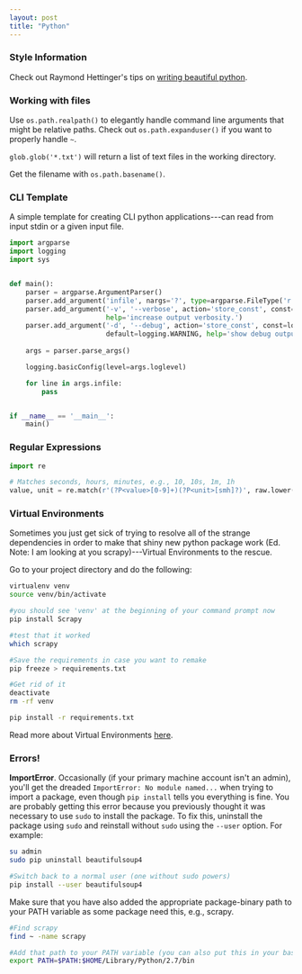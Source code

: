 ```yaml
---
layout: post
title: "Python"
---
```


### Style Information

Check out Raymond Hettinger's tips on [writing beautiful python](https://gist.github.com/JeffPaine/6213790).

### Working with files

Use `os.path.realpath()` to elegantly handle command line arguments that might be relative paths. Check out `os.path.expanduser()` if you want to properly handle `~`. 

`glob.glob('*.txt')` will return a list of text files in the working directory.

Get the filename with `os.path.basename()`.


### CLI Template

A simple template for creating CLI python applications---can read from input stdin or a given input file.

```python
import argparse
import logging
import sys


def main():
    parser = argparse.ArgumentParser()
    parser.add_argument('infile', nargs='?', type=argparse.FileType('r'), default=sys.stdin)
    parser.add_argument('-v', '--verbose', action='store_const', const=logging.INFO, dest='loglevel',
                        help='increase output verbosity.')
    parser.add_argument('-d', '--debug', action='store_const', const=logging.DEBUG, dest='loglevel',
                        default=logging.WARNING, help='show debug output (even more than -v).')
    
    args = parser.parse_args()

    logging.basicConfig(level=args.loglevel)

    for line in args.infile:
        pass


if __name__ == '__main__':
    main()
```

### Regular Expressions

```python
import re

# Matches seconds, hours, minutes, e.g., 10, 10s, 1m, 1h
value, unit = re.match(r'(?P<value>[0-9]+)(?P<unit>[smh]?)', raw.lower()).groups()
```


### Virtual Environments

Sometimes you just get sick of trying to resolve all of the strange dependencies in order to make that shiny new
python package work (Ed. Note: I am looking at you scrapy)---Virtual Environments to the rescue.

Go to your project directory and do the following:

```bash
virtualenv venv
source venv/bin/activate

#you should see 'venv' at the beginning of your command prompt now
pip install Scrapy

#test that it worked
which scrapy

#Save the requirements in case you want to remake
pip freeze > requirements.txt

#Get rid of it
deactivate
rm -rf venv

pip install -r requirements.txt

```
Read more about Virtual Environments [here](http://docs.python-guide.org/en/latest/dev/virtualenvs/).

### Errors!

**ImportError**. Occasionally (if your primary machine account isn't an admin), 
you'll get the dreaded `ImportError: No module named...` when trying to import a package, even
though `pip install` tells you everything is fine. You are probably getting this error because you previously thought it
was necessary to use `sudo` to install the package. To fix this, uninstall the package using `sudo` and reinstall
without `sudo` using the `--user` option. For example:

```bash
su admin
sudo pip uninstall beautifulsoup4

#Switch back to a normal user (one without sudo powers)
pip install --user beautifulsoup4
```

Make sure that you have also added the appropriate package-binary path to your PATH variable as some package need this, e.g., scrapy.

```bash
#Find scrapy
find ~ -name scrapy

#Add that path to your PATH variable (you can also put this in your bash_profile)
export PATH=$PATH:$HOME/Library/Python/2.7/bin
```

